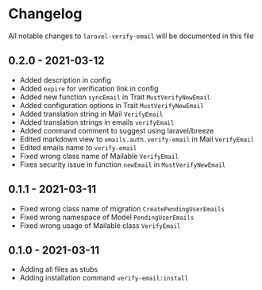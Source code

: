 # Changelog

All notable changes to `laravel-verify-email` will be documented in this file

## 0.2.0 - 2021-03-12

- Added description in config
- Added `expire` for verification link in config
- Added new function `syncEmail` in Trait `MustVerifyNewEmail`
- Added configuration options in Trait `MustVerifyNewEmail`
- Added translation string in Mail `VerifyEmail`
- Added translation strings in emails `verifyEmail`
- Added command comment to suggest using laravel/breeze
- Edited markdown view to `emails.auth.verify-email` in Mail `VerifyEmail`
- Edited emails name to `verify-email`
- Fixed wrong class name of Mailable `VerifyEmail`
- Fixes security issue in function `newEmail` in `MustVerifyNewEmail`

## 0.1.1 - 2021-03-11

- Fixed wrong class name of migration `CreatePendingUserEmails`
- Fixed wrong namespace of Model `PendingUserEmails`
- Fixed wrong usage of Mailable class `VerifyEmail`

## 0.1.0 - 2021-03-11

- Adding all files as stubs
- Adding installation command `verify-email:install`
